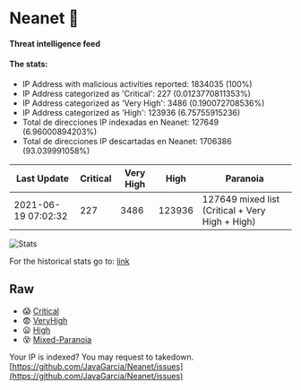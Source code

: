 # Neanet :hocho:
#### Threat intelligence feed
#### The stats:

- IP Address with malicious activities reported: 1834035 (100%)
- IP Address categorized as 'Critical':  227 (0.0123770811353%)
- IP Address categorized as 'Very High':  3486 (0.190072708536%)
- IP Address categorized as 'High':  123936 (6.75755915236)
- Total de direcciones IP indexadas en Neanet:  127649 (6.96000894203%)
- Total de direcciones IP descartadas en Neanet:  1706386 (93.039991058%)

| Last Update | Critical | Very High | High | Paranoia |
| --- | --- | --- | --- | --- |
| 2021-06-19 07:02:32 | 227 | 3486 | 123936 | 127649 mixed list (Critical + Very High + High)|

![Stats](https://docs.google.com/spreadsheets/d/e/2PACX-1vSnaNMIXVabIpDJjufMlzH7poXnshF3mgd8Is1g9ytUEzVsP5my4Trn8f-xkoLLQ38xpL3HtmUexLo6/pubchart?oid=501124687&format=image)

For the historical stats go to: [link](/stats.csv)
## Raw
- :scream: [Critical](https://raw.githubusercontent.com/JavaGarcia/Neanet/master/blacklists/neanet_critical.txt)
- :fearful: [VeryHigh](https://raw.githubusercontent.com/JavaGarcia/Neanet/master/blacklists/neanet_veryHigh.txtt)
- :frowning: [High](https://raw.githubusercontent.com/JavaGarcia/Neanet/master/blacklists/neanet_high.txt)
- :dizzy_face: [Mixed-Paranoia](https://raw.githubusercontent.com/JavaGarcia/Neanet/master/blacklists/neanet_all.txt)


Your IP is indexed? You may request to takedown. [https://github.com/JavaGarcia/Neanet/issues](https://github.com/JavaGarcia/Neanet/issues)






























































































































































































































































































































































































































































































































































































































































































































































































































































































































































































































































































































































































































































































































































































































































































































































































































































































































































































































































































































































































































































































































































































































































































































































































































































































































































































































































































































































































































































































































































































































































































































































































































































































































































































































































































































































































































































































































































































































































































































































































































































































































































































































































































































































































































































































































































































































































































































































































































































































































































































































































































































































































































































































































































































































































































































































































































































































































































































































































































































































































































































































































































































































































































































































































































































































































































































































































































































































































































































































































































































































































































































































































































































































